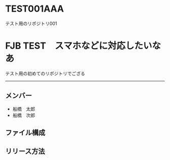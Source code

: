 ﻿TEST001AAA
==========

テスト用のリポジトリ001

# FJB TEST　スマホなどに対応したいなあ
テスト用の初めてのリポジトリでござる

---

## メンバー
* 船橋　太郎
* 船橋　次郎

## ファイル構成

## リリース方法